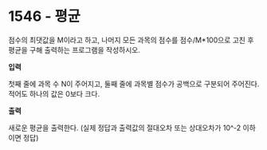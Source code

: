 # 1546 - 평균

점수의 최댓값을 M이라고 하고, 나머지 모든 과목의 점수를 점수/M\*100으로 고친 후 평균을 구해 출력하는 프로그램을 작성하시오.

**입력**

첫째 줄에 과목 수 N이 주어지고, 둘째 줄에 과목별 점수가 공백으로 구분되어 주어진다. 적어도 하나의 값은 0보다 크다.

**출력**

새로운 평균을 출력한다. (실제 정답과 출력값의 절대오차 또는 상대오차가 10^-2 이하이면 정답)
